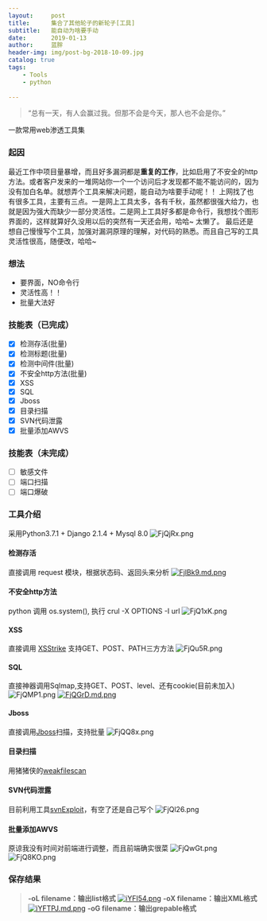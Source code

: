 ```yaml
---
layout:     post
title:      集合了其他轮子的新轮子[工具]
subtitle:   能自动为啥要手动
date:       2019-01-13
author:     蓝胖
header-img: img/post-bg-2018-10-09.jpg
catalog: true
tags:
    - Tools
    - python
    
---
```


>“总有一天，有人会赢过我。但那不会是今天，那人也不会是你。”

一款常用web渗透工具集

 ### 起因
   最近工作中项目量暴增，而且好多漏洞都是**重复的工作**，比如启用了不安全的http方法。或者客户发来的一堆网站你一个一个访问后才发现都不能不能访问的，因为没有加白名单。就想弄个工具来解决问题，能自动为啥要手动呢！！
   上网找了也有很多工具，主要有三点。一是网上工具太多，各有千秋，虽然都很强大给力，也就是因为强大而缺少一部分灵活性。二是网上工具好多都是命令行，我想找个图形界面的，这样就算好久没用以后的突然有一天还会用，哈哈~ 太懒了。 最后还是想自己慢慢写个工具，加强对漏洞原理的理解，对代码的熟悉。而且自己写的工具灵活性很高，随便改，哈哈~

 
 ### 想法
 - 要界面，NO命令行
 - 灵活性高！！
 - 批量大法好
 
 ### 技能表（已完成）

* [x] 检测存活(批量)
* [x] 检测标题(批量)
* [x] 检测中间件(批量)
* [x] 不安全http方法(批量)
* [x] XSS
* [x] SQL
* [x] Jboss
* [x] 目录扫描
* [x] SVN代码泄露
* [x] 批量添加AWVS

 ### 技能表（未完成）

* [ ] 敏感文件
* [ ] 端口扫描
* [ ] 端口爆破

### 工具介绍
采用Python3.7.1 + Django 2.1.4 + Mysql 8.0
![FjQjRx.png](https://s2.ax1x.com/2019/01/12/FjQjRx.png)


#### 检测存活
直接调用 request 模块，根据状态码、返回头来分析
[![FjlBk9.md.png](https://s2.ax1x.com/2019/01/12/FjlBk9.md.png)](https://imgchr.com/i/FjlBk9)

#### 不安全http方法
python 调用 os.system(), 执行 crul -X OPTIONS -I url
![FjQ1xK.png](https://s2.ax1x.com/2019/01/12/FjQ1xK.png)

#### XSS
直接调用 [XSStrike](https://github.com/s0md3v/XSStrike)  支持GET、POST、PATH三方方法
![FjQu5R.png](https://s2.ax1x.com/2019/01/12/FjQu5R.png)


#### SQL
直接神器调用Sqlmap,支持GET、POST、level、还有cookie(目前未加入)
![FjQMP1.png](https://s2.ax1x.com/2019/01/12/FjQMP1.png)
[![FjQGrD.md.png](https://s2.ax1x.com/2019/01/12/FjQGrD.md.png)](https://imgchr.com/i/FjQGrD)

#### Jboss
直接调用[Jboss](https://github.com/joaomatosf/jexboss)扫描，支持批量
![FjQQ8x.png](https://s2.ax1x.com/2019/01/12/FjQQ8x.png)

#### 目录扫描
用猪猪侠的[weakfilescan](https://github.com/ring04h/weakfilescan)

#### SVN代码泄露

目前利用工具[svnExploit](https://github.com/admintony/svnExploit)，有空了还是自己写个
![FjQl26.png](https://s2.ax1x.com/2019/01/12/FjQl26.png)

#### 批量添加AWVS
原谅我没有时间对前端进行调整，而且前端确实很菜
![FjQwGt.png](https://s2.ax1x.com/2019/01/12/FjQwGt.png)
![FjQ8KO.png](https://s2.ax1x.com/2019/01/12/FjQ8KO.png)







### 保存结果
 > **-oL filename：输出list格式**
 [![iYFI54.png](https://s1.ax1x.com/2018/10/09/iYFI54.png)](https://imgchr.com/i/iYFI54)
  **-oX filename：输出XML格式**
  [![iYFTPJ.md.png](https://s1.ax1x.com/2018/10/09/iYFTPJ.md.png)](https://imgchr.com/i/iYFTPJ)
    **-oG filename：输出grepable格式**
